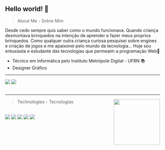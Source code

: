 ## Hello world! 👋

> About Me - Sobre Mim

Desde cedo sempre quis saber como o mundo funcionava. Quando criança desmontava brinquedos na intenção de aprender e fazer meus proprios brinquedos. Como qualquer outra criança curiosa pesquisei sobre engines e criação de jogos e me apaixonei pelo mundo da tecnologia... Hoje sou entusiasta e estudante das tecnologias que permeaim a programação Web👨‍

- Técnico em Informática pelo Instituto Metrópole Digital - UFRN 📚
- Designer Gráfico
<hr>
<div>
<img src="https://github-readme-stats.vercel.app/api?username=Noskine&theme=vue-dark&show_icons=true" />
<img src="https://github-readme-stats.vercel.app/api/top-langs/?username=noskine&theme=vue-dark&show_progress=true" />
</div><br>
<hr>
<div>
<img align="right" width="150px" src="https://media.giphy.com/media/l3V0megwbBeETMgZa/giphy.gif" />
</div>

> Technologies - Tecnologias
<div style=""><br>
  <img align="center" src="https://img.shields.io/badge/HTML5-E34F26?style=for-the-badge&logo=html5&logoColor=white"/>
  <img align="center" src="https://img.shields.io/badge/CSS3-1572B6?style=for-the-badge&logo=css3&logoColor=white"/>
  <img align="center" src="https://img.shields.io/badge/Sass-CC6699?style=for-the-badge&logo=sass&logoColor=white"/>
  <img align="center" src="https://img.shields.io/badge/TypeScript-007ACC?style=for-the-badge&logo=typescript&logoColor=white"/>
  <img align="center" src="https://img.shields.io/badge/React-20232A?style=for-the-badge&logo=react&logoColor=61DAFB"/>
</div>
